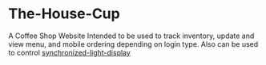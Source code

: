 # The-House-Cup
A Coffee Shop Website
Intended to be used to track inventory, update and view menu, and mobile ordering depending on login type.
Also can be used to control [synchronized-light-display](https://github.com/micahkc/synchronized-light-display)

